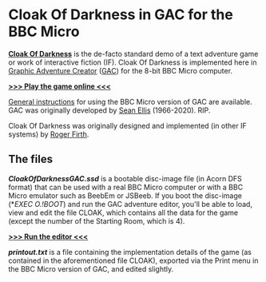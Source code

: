 # Cloak Of Darkness in GAC for the BBC Micro 
[**Cloak Of Darkness**](https://mipmip.org/IFrescue/rf/) is the de-facto standard demo of a text adventure game or work of interactive fiction (IF). Cloak Of Darkness is implemented here in [Graphic Adventure Creator](https://en.wikipedia.org/wiki/Graphic_Adventure_Creator) ([GAC](https://stardot.org.uk/forums/viewtopic.php?p=181239#p181239)) for the 8-bit BBC Micro computer. 

[**>>> Play the game online <<<**](http://bbcmicro.co.uk//jsbeeb/play.php?autoboot&disc=https://raw.githubusercontent.com/ahope1/Beeb-GAC-CloakOfDarkness/main/CloakOfDarknessGAC.ssd)

[General instructions](https://stardot.org.uk/forums/viewtopic.php?p=181239#p181239) for using the BBC Micro version of GAC are available. GAC was originally developed by [Sean Ellis](https://www.skeptic.org.uk/2020/11/sean-ellis-1966-2020/) (1966-2020). RIP. 

Cloak Of Darkness was originally designed and implemented (in other IF systems) by [Roger Firth](https://www.ifwiki.org/Roger_Firth).


## The files

***CloakOfDarknessGAC.ssd*** is a bootable disc-image file (in Acorn DFS format) that can be used with a real BBC Micro computer or with a BBC Micro emulator such as BeebEm or JSBeeb. If you boot the disc-image (**EXEC O.!BOOT*) and run the GAC adventure editor, you'll be able to load, view and edit the file CLOAK, which contains all the data for the game (except the number of the Starting Room, which is 4).

[**>>> Run the editor <<<**](http://bbcmicro.co.uk//jsbeeb/play.php?embedBasic=*EXEC%20O.!BOOT%0A&disc=https://raw.githubusercontent.com/ahope1/Beeb-GAC-CloakOfDarkness/main/CloakOfDarknessGAC.ssd)

***printout.txt*** is a file containing the implementation details of the game (as contained in the aforementioned file CLOAK), exported via the Print menu in the BBC Micro version of GAC, and edited slightly. 
